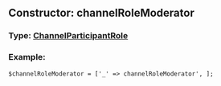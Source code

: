 ## Constructor: channelRoleModerator  



### Type: [ChannelParticipantRole](../types/ChannelParticipantRole.md)

### Example:


```
$channelRoleModerator = ['_' => channelRoleModerator', ];
```